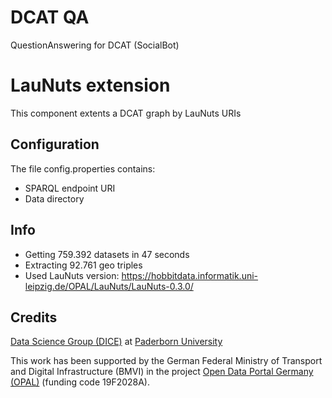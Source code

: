 # DCAT QA

QuestionAnswering for DCAT (SocialBot)

# LauNuts extension

This component extents a DCAT graph by LauNuts URIs

## Configuration

The file config.properties contains: 

- SPARQL endpoint URI
- Data directory

## Info

- Getting 759.392 datasets in 47 seconds
- Extracting 92.761 geo triples
- Used LauNuts version: https://hobbitdata.informatik.uni-leipzig.de/OPAL/LauNuts/LauNuts-0.3.0/

## Credits

[Data Science Group (DICE)](https://dice-research.org/) at [Paderborn University](https://www.uni-paderborn.de/)

This work has been supported by the German Federal Ministry of Transport and Digital Infrastructure (BMVI) in the project [Open Data Portal Germany (OPAL)](http://projekt-opal.de/) (funding code 19F2028A).
